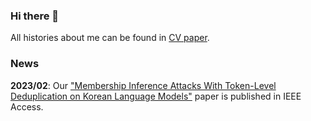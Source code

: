 ### Hi there 👋

All histories about me can be found in [CV paper](https://www.overleaf.com/read/tbwtmfmpyvrq).

### News

**2023/02**: Our ["Membership Inference Attacks With Token-Level Deduplication on Korean Language Models"](https://doi.org/10.1109/ACCESS.2023.3239668) paper is published in IEEE Access.
